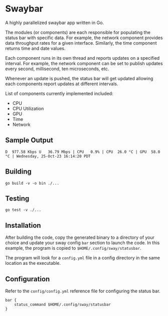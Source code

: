 # Swaybar

A highly parallelized swaybar app written in Go.

The modules (or components) are each responsible for populating the status bar
with specific data. For example, the network component provides data throughput
rates for a given interface. Similarly, the time component returns time and date
values.

Each component runs in its own thread and reports updates on a specified
interval. For example, the network component can be set to publish updates every
second, millisecond, ten microseconds, etc.

Whenever an update is pushed, the status bar will get updated allowing each
components report updates at different intervals.

List of components currently implemented included:

- CPU
- CPU Utilization
- GPU
- Time
- Network

## Sample Output

```text
D  977.58 Kbps U   36.79 Mbps | CPU   0.9% | CPU  26.0 °C | GPU  58.0 °C | Wednesday, 25-Oct-23 16:14:20 PDT
```

## Building

```text
go build -v -o bin ./...
```

## Testing

```text
go test -v ./...
```

## Installation

After building the code, copy the generated binary to a directory of your choice
and update your sway config `bar` section to launch the code. In this example,
the program is copied to `$HOME/.config/sway/statusbar`.

The program will look for a `config.yml` file in a config directory in the same
location as the executable.

## Configuration

Refer to the `config/config.yml` reference file for configuring the status bar.

```text
bar {
    status_command $HOME/.config/sway/statusbar
}
```
